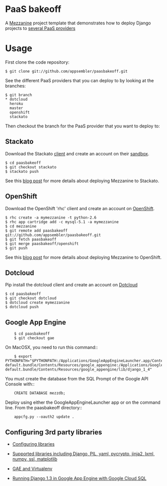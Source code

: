 PaaS bakeoff
============

A [Mezzanine](http://mezzanine.jupo.org) project template that demonstrates how to deploy Django projects to [several PaaS providers](http://appsembler.com/blog/paas-bakeoff-comparing-stackato-openshift-dotcloud-and-heroku-for-django-hosting-and-deployment/)

Usage
=====

First clone the code repository:

```
$ git clone git://github.com/appsembler/paasbakeoff.git
```

See the different PaaS providers that you can deploy to by looking at the branches:

```
$ git branch
* dotcloud
  heroku
  master
  openshift
  stackato
```

Then checkout the branch for the PaaS provider that you want to deploy to:

Stackato
--------

Download the Stackato [client](http://www.activestate.com/stackato/download_client) and create an account on their [sandbox](http://www.activestate.com/stackato/sandbox).

```
$ cd paasbakeoff
$ git checkout stackato
$ stackato push
```

See this [blog post](http://appsembler.com/blog/django-deployment-using-stackato/) for more details about deploying Mezzanine to Stackato.

OpenShift
---------

Download the OpenShift 'rhc' client and create an account on [OpenShift](http://openshift.redhat.com/).

```
$ rhc create -a mymezzanine -t python-2.6
$ rhc app cartridge add -c mysql-5.1 -a mymezzanine
$ cd mezzanine
$ git remote add paasbakeoff git://github.com/appsembler/paasbakeoff.git
$ git fetch paasbakeoff
$ git merge paasbakeoff/openshift
$ git push
```

See this [blog post](http://appsembler.com/blog/django-deployment-using-openshift/) for more details about deploying Mezzanine to OpenShift.

Dotcloud
--------

Pip install the dotcloud client and create an account on [Dotcloud](http://dotcloud.com)

```
$ cd paasbakeoff
$ git checkout dotcloud
$ dotcloud create mymezzanine
$ dotcloud push
```

Google App Engine
-----------------

```
	$ cd paasbakeoff
	$ git checkout gae
```

On MacOSX, you need to run this command::

```
	$ export PYTHONPATH="$PYTHONPATH:/Applications/GoogleAppEngineLauncher.app/Contents/Resources/GoogleAppEngine-default.bundle/Contents/Resources/google_appengine:/Applications/GoogleAppEngineLauncher.app/Contents/Resources/GoogleAppEngine-default.bundle/Contents/Resources/google_appengine/lib/django_1_4"
```

You must create the database from the SQL Prompt of the Google API Console with::

```
	CREATE DATABASE mezzdb;
```

Deploy using either the GoogleAppEngineLauncher app or on the command line. From the paasbakeoff directory::

```
	appcfg.py --oauth2 update .
```

Configuring 3rd party libraries
-------------------------------

* [Configuring libraries](https://developers.google.com/appengine/docs/python/python25/migrate27#Configuring_Libraries)

* [Supported libraries including Django, PIL, yaml, pycrypto, jinja2, lxml, numpy, ssl, matplotlib](https://developers.google.com/appengine/docs/python/tools/libraries27)

* [GAE and Virtualenv](http://rh0dium.blogspot.com/2010/02/development-strategy-for-google-app.html)

* [Running Django 1.3 in Google App Engine with Google Cloud SQL](http://www.joemartaganna.com/web-development/running-django-13-in-google-app-engine-with-google-cloud-sql/)
